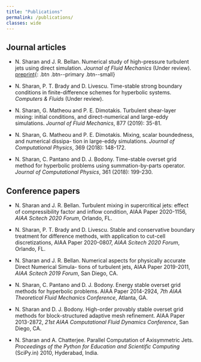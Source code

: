 ```yaml
---
title: "Publications"
permalink: /publications/
classes: wide
---
```


## Journal articles

* N. Sharan and J. R. Bellan. Numerical study of high-pressure turbulent jets using direct simulation. *Journal of Fluid Mechanics* (Under review). [preprint](/assets/files/highP_jets/Highpjets_preprint.pdf){: .btn .btn--primary .btn--small}

* N. Sharan, P. T. Brady and D. Livescu. Time-stable strong boundary conditions in finite-difference schemes for hyperbolic systems. *Computers & Fluids* (Under review).

* N. Sharan, G. Matheou and P. E. Dimotakis. Turbulent shear-layer mixing: initial conditions, and direct-numerical and large-eddy simulations. *Journal of Fluid Mechanics*, 877 (2019): 35-81.

* N. Sharan, G. Matheou and P. E. Dimotakis. Mixing, scalar boundedness, and numerical dissipa- tion in large-eddy simulations. *Journal of Computational Physics*, 369 (2018): 148-172.

* N. Sharan, C. Pantano and D. J. Bodony. Time-stable overset grid method for hyperbolic problems using summation-by-parts operator. *Journal of Computational Physics*, 361 (2018): 199-230.


## Conference papers

* N. Sharan and J. R. Bellan. Turbulent mixing in supercritical jets: effect of compressibility factor and inflow condition, AIAA Paper 2020-1156, *AIAA Scitech 2020 Forum*, Orlando, FL.

* N. Sharan, P. T. Brady and D. Livescu. Stable and conservative boundary treatment for difference methods, with application to cut-cell discretizations, AIAA Paper 2020-0807, *AIAA Scitech 2020 Forum*, Orlando, FL.

* N. Sharan and J. R. Bellan. Numerical aspects for physically accurate Direct Numerical Simula- tions of turbulent jets, AIAA Paper 2019-2011, *AIAA Scitech 2019 Forum*, San Diego, CA.

* N. Sharan, C. Pantano and D. J. Bodony. Energy stable overset grid methods for hyperbolic problems. AIAA Paper 2014-2924, *7th AIAA Theoretical Fluid Mechanics Conference*, Atlanta, GA.

* N. Sharan and D. J. Bodony. High-order provably stable overset grid methods for block-structured adaptive mesh refinement. AIAA Paper 2013-2872, *21st AIAA Computational Fluid Dynamics Conference*, San Diego, CA.

* N. Sharan and A. Chatterjee. Parallel Computation of Axisymmetric Jets. *Proceedings of the Python for Education and Scientific Computing* (SciPy.in) 2010, Hyderabad, India.